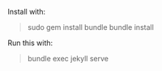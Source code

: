 
Install with:

> sudo gem install bundle
> bundle install

Run this with:

> bundle exec jekyll serve

